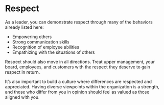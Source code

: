# Respect

As a leader, you can demonstrate respect through many of the behaviors already listed here:

* Empowering others
* Strong communication skills
* Recognition of employee abilities
* Empathizing with the situations of others

Respect should also move in all directions. Treat upper management, your board, employees, and customers with the respect they deserve to gain respect in return.

It’s also important to build a culture where differences are respected and appreciated. Having diverse viewpoints within the organization is a strength, and those who differ from you in opinion should feel as valued as those aligned with you.